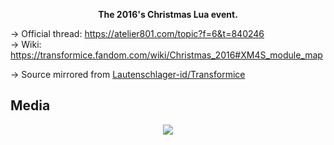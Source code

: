 <p align='center'><b>The 2016's Christmas Lua event.</b></p>

→ Official thread: https://atelier801.com/topic?f=6&t=840246<br>
→ Wiki: https://transformice.fandom.com/wiki/Christmas_2016#XM4S_module_map

→ Source mirrored from [Lautenschlager-id/Transformice](https://github.com/Lautenschlager-id/Transformice/blob/master/Events/Christmas%202016.lua)

## Media
<p align='center'><a href='https://youtu.be/hXNSwDnCpHM'><img src='https://img.youtube.com/vi/hXNSwDnCpHM/hqdefault.jpg' /></a></p>
